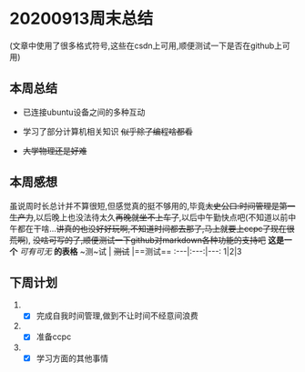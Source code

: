﻿# 20200913周末总结
(文章中使用了很多格式符号,这些在csdn上可用,顺便测试一下是否在github上可用)
## 本周总结
- 已连接ubuntu设备之间的多种互动
* 学习了部分计算机相关知识 ~~似乎除了编程啥都看~~
+ ~~大学物理还是好难~~
## 本周感想
虽说周时长总计并不算很短,但感觉真的挺不够用的,毕竟~~太史公曰:时间管理是第一生产力~~,以后晚上也没法待太久~~再晚就坐不上车了~~,以后中午勤快点吧(不知道以前中午都在干啥...~~讲真的也没好好玩啊,不知道时间都去那了,马上就要上ccpc了现在很荒啊~~),
~~没啥可写的了,顺便测试一下github对markdown各种功能的支持吧~~
__这是一个__ _可有可无_ __的表格__
 ~测~试 | ~~测试~~ |==测试==
:---|:---:|---:
1|2|3

## 下周计划
1. - [x] 完成自我时间管理,做到不让时间不经意间浪费	
2. - [x] 准备ccpc
3.  - [x] 学习方面的其他事情

